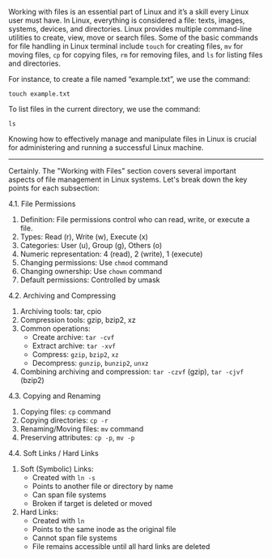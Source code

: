 
Working with files is an essential part of Linux and it’s a skill every Linux user must have. In Linux, everything is considered a file: texts, images, systems, devices, and directories. Linux provides multiple command-line utilities to create, view, move or search files. Some of the basic commands for file handling in Linux terminal include `touch` for creating files, `mv` for moving files, `cp` for copying files, `rm` for removing files, and `ls` for listing files and directories.

For instance, to create a file named “example.txt”, we use the command:

```
touch example.txt
```

To list files in the current directory, we use the command:

```
ls
```

Knowing how to effectively manage and manipulate files in Linux is crucial for administering and running a successful Linux machine.

---
 
Certainly. The "Working with Files" section covers several important aspects of file management in Linux systems. Let's break down the key points for each subsection:

4.1. File Permissions

1. Definition: File permissions control who can read, write, or execute a file.
2. Types: Read (r), Write (w), Execute (x)
3. Categories: User (u), Group (g), Others (o)
4. Numeric representation: 4 (read), 2 (write), 1 (execute)
5. Changing permissions: Use `chmod` command
6. Changing ownership: Use `chown` command
7. Default permissions: Controlled by umask

4.2. Archiving and Compressing

1. Archiving tools: tar, cpio
2. Compression tools: gzip, bzip2, xz
3. Common operations:
    - Create archive: `tar -cvf`
    - Extract archive: `tar -xvf`
    - Compress: `gzip`, `bzip2`, `xz`
    - Decompress: `gunzip`, `bunzip2`, `unxz`
4. Combining archiving and compression: `tar -czvf` (gzip), `tar -cjvf` (bzip2)

4.3. Copying and Renaming

1. Copying files: `cp` command
2. Copying directories: `cp -r`
3. Renaming/Moving files: `mv` command
4. Preserving attributes: `cp -p`, `mv -p`

4.4. Soft Links / Hard Links

1. Soft (Symbolic) Links:
    - Created with `ln -s`
    - Points to another file or directory by name
    - Can span file systems
    - Broken if target is deleted or moved
2. Hard Links:
    - Created with `ln`
    - Points to the same inode as the original file
    - Cannot span file systems
    - File remains accessible until all hard links are deleted